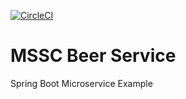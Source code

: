 [![CircleCI](https://circleci.com/gh/arodrigues-freebalance/mssc-beer-service.svg?style=svg&circle-token=4dbbf46fc4704f13ae3ebecb91c37be528af5c7c)](https://circleci.com/gh/arodrigues-freebalance/mssc-beer-service)
# MSSC Beer Service
Spring Boot Microservice Example